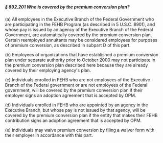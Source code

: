 ##### § 892.201 Who is covered by the premium conversion plan? #####

(a) All employees in the Executive Branch of the Federal Government who are participating in the FEHB Program (as described in 5 U.S.C. 8901), and whose pay is issued by an agency of the Executive Branch of the Federal Government, are automatically covered by the premium conversion plan. Certain reemployed annuitants may be considered employees for purposes of premium conversion, as described in subpart D of this part.

(b) Employees of organizations that have established a premium conversion plan under separate authority prior to October 2000 may not participate in the premium conversion plan described here because they are already covered by their employing agency's plan.

(c) Individuals enrolled in FEHB who are not employees of the Executive Branch of the Federal government or are not employees of the Federal government, will be covered by the premium conversion plan if their employer signs an adoption agreement that is accepted by OPM.

(d) Individuals enrolled in FEHB who are appointed by an agency in the Executive Branch, but whose pay is not issued by that agency, will be covered by the premium conversion plan if the entity that makes their FEHB contribution signs an adoption agreement that is accepted by OPM.

(e) Individuals may waive premium conversion by filing a waiver form with their employer in accordance with this part.